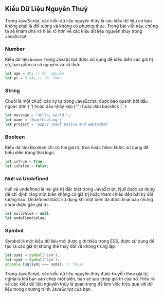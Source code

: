 ## Kiểu Dữ Liệu Nguyên Thuỷ

Trong JavaScript, các kiểu dữ liệu nguyên thủy là các kiểu dữ liệu cơ bản không phải là đối tượng và không có phương thức. Trong bài viết này, chúng ta sẽ khám phá và hiểu rõ hơn về các kiểu dữ liệu nguyên thủy trong JavaScript.

### Number 
Kiểu dữ liệu `Number` trong JavaScript được sử dụng để biểu diễn các giá trị số, bao gồm cả số nguyên và số thực.

```javascript
let age = 25; // Số nguyên
let pi = 3.14; // Số thực
```

### String
Chuỗi là một chuỗi các ký tự trong JavaScript, được bao quanh bởi dấu ngoặc đơn ('') hoặc dấu nháy kép ("") hoặc dấu backtick (``).

```javascript
let message = "Hello, world!";
let name = 'SmartCooling';
let project = `esp32 react native and websocket`
```


### Boolean
Kiểu dữ liệu Boolean chỉ có hai giá trị: true hoặc false. Được sử dụng để biểu diễn trạng thái logic
```javascript
let isTrue = true;
let isFalse = false;
```

### Null và Undefined
null và undefined là hai giá trị đặc biệt trong JavaScript. Null được sử dụng để chỉ định rằng một biến không có giá trị hoặc tham chiếu đến bất kỳ đối tượng nào. Undefined được sử dụng khi một biến đã được khai báo nhưng chưa được gán giá trị.

```javascript
let nullValue = null;
let undefinedValue;
```

### Symbol
Symbol là một kiểu dữ liệu mới được giới thiệu trong ES6, được sử dụng để tạo ra các giá trị không thể thay đổi và không trùng lặp

```javascript
let sym1 = Symbol("sym");
let sym2 = Symbol("sym");
console.log(sym1 === sym2); // false
```
Trong JavaScript, các kiểu dữ liệu nguyên thủy được truyền theo giá trị, nghĩa là khi bạn sao chép một biến, bạn sẽ sao chép giá trị của nó. Hiểu rõ về các kiểu dữ liệu nguyên thủy là quan trọng để làm việc hiệu quả với dữ liệu trong chương trình JavaScript của bạn.
